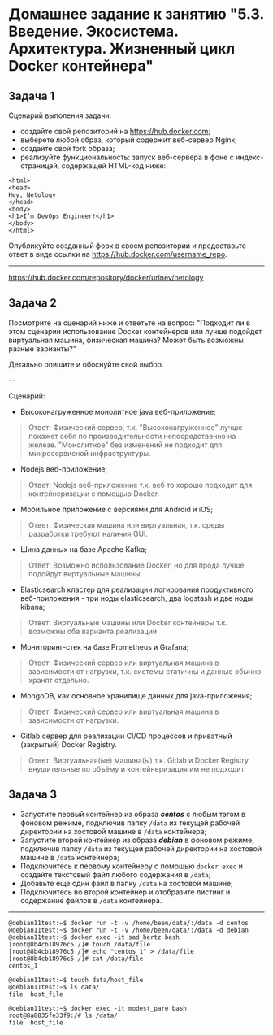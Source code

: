 
# Домашнее задание к занятию "5.3. Введение. Экосистема. Архитектура. Жизненный цикл Docker контейнера"

## Задача 1

Сценарий выполения задачи:

- создайте свой репозиторий на https://hub.docker.com;
- выберете любой образ, который содержит веб-сервер Nginx;
- создайте свой fork образа;
- реализуйте функциональность:
запуск веб-сервера в фоне с индекс-страницей, содержащей HTML-код ниже:
```
<html>
<head>
Hey, Netology
</head>
<body>
<h1>I’m DevOps Engineer!</h1>
</body>
</html>
```
Опубликуйте созданный форк в своем репозитории и предоставьте ответ в виде ссылки на https://hub.docker.com/username_repo.

---
https://hub.docker.com/repository/docker/urinev/netology
## Задача 2

Посмотрите на сценарий ниже и ответьте на вопрос:
"Подходит ли в этом сценарии использование Docker контейнеров или лучше подойдет виртуальная машина, физическая машина? Может быть возможны разные варианты?"

Детально опишите и обоснуйте свой выбор.

--

Сценарий:

- Высоконагруженное монолитное java веб-приложение;  
>Ответ: Физический сервер, т.к. "Высоконагруженное" лучше покажет себя по производительности непосредственно на железе. "Монолитное" без изменений не подходит для микросервисной инфраструктуры. 
- Nodejs веб-приложение;  
>Ответ: Nodejs веб-приложение т.к. веб то хорошо подходит для контейнеризации с помощью Docker.
- Мобильное приложение c версиями для Android и iOS;  
>Ответ: Физическая машина или виртуальная, т.к. среды разработки требуют наличия GUI. 
- Шина данных на базе Apache Kafka;  
>Ответ: Возможно использование Docker, но для прода лучше подойдут виртуальные машины.
- Elasticsearch кластер для реализации логирования продуктивного веб-приложения - три ноды elasticsearch, два logstash и две ноды kibana;  
>Ответ: Виртуальные машины или Docker контейнеры т.к. возможны оба варианта реализации 
- Мониторинг-стек на базе Prometheus и Grafana;  
>Ответ: Физический сервер или виртуальная машина в зависимости от нагрузки, т.к. системы статичны и данные обычно хранят отдельно.
- MongoDB, как основное хранилище данных для java-приложения;  
>Ответ: Физический сервер или виртуальная машина в зависимости от нагрузки.
- Gitlab сервер для реализации CI/CD процессов и приватный (закрытый) Docker Registry.  
>Ответ: Виртуальная(ые) машина(ы) т.к. Gitlab и Docker Registry внушительные по объёму и контейнеризация им не подходит.

## Задача 3

- Запустите первый контейнер из образа ***centos*** c любым тэгом в фоновом режиме, подключив папку ```/data``` из текущей рабочей директории на хостовой машине в ```/data``` контейнера;
- Запустите второй контейнер из образа ***debian*** в фоновом режиме, подключив папку ```/data``` из текущей рабочей директории на хостовой машине в ```/data``` контейнера;
- Подключитесь к первому контейнеру с помощью ```docker exec``` и создайте текстовый файл любого содержания в ```/data```;
- Добавьте еще один файл в папку ```/data``` на хостовой машине;
- Подключитесь во второй контейнер и отобразите листинг и содержание файлов в ```/data``` контейнера.

---
```commandline
@debian11test:~$ docker run -t -v /home/been/data/:/data -d centos
@debian11test:~$ docker run -t -v /home/been/data/:/data -d debian
@debian11test:~$ docker exec -it sad_hertz bash
[root@8b4cb18976c5 /]# touch /data/file
[root@8b4cb18976c5 /]# echo "centos_1" > /data/file
[root@8b4cb18976c5 /]# cat /data/file
centos_1
```
```commandline
@debian11test:~$ touch data/host_file
@debian11test:~$ ls data/
file  host_file
```
```commandline
@debian11test:~$ docker exec -it modest_pare bash
root@8a8835fe33f9:/# ls /data/
file  host_file
```